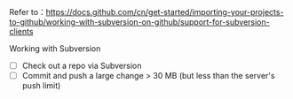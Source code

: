 Refer to：https://docs.github.com/cn/get-started/importing-your-projects-to-github/working-with-subversion-on-github/support-for-subversion-clients 


Working with Subversion
  - [ ] Check out a repo via Subversion
  - [ ] Commit and push a large change > 30 MB (but less than the server's push limit)
